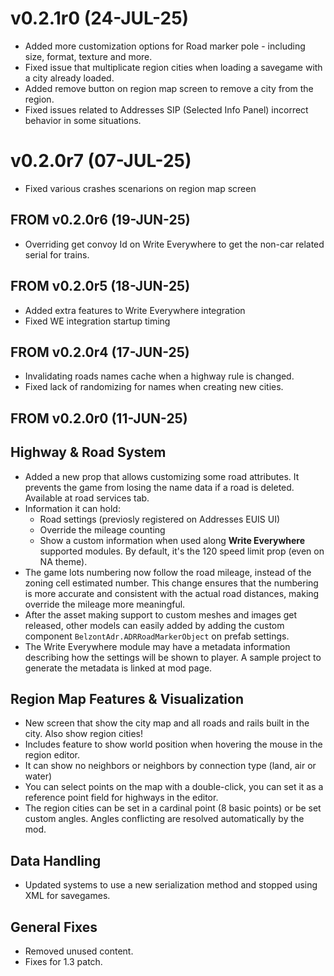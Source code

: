 # v0.2.1r0 (24-JUL-25)

- Added more customization options for Road marker pole - including size, format, texture and more.
- Fixed issue that multiplicate region cities when loading a savegame with a city already loaded.
- Added remove button on region map screen to remove a city from the region.
- Fixed issues related to Addresses SIP (Selected Info Panel) incorrect behavior in some situations.

# v0.2.0r7 (07-JUL-25)

- Fixed various crashes scenarions on region map screen

## FROM v0.2.0r6 (19-JUN-25)

- Overriding get convoy Id on Write Everywhere to get the non-car related serial for trains.

## FROM v0.2.0r5 (18-JUN-25)

- Added extra features to Write Everywhere integration
- Fixed WE integration startup timing


## FROM v0.2.0r4 (17-JUN-25)

- Invalidating roads names cache when a highway rule is changed.
- Fixed lack of randomizing for names when creating new cities.

## FROM v0.2.0r0 (11-JUN-25)

## Highway & Road System
- Added a new prop that allows customizing some road attributes. It prevents the game from losing the name data if a road is deleted. Available at road services tab.
- Information it can hold:
  - Road settings (previosly registered on Addresses EUIS UI)
  - Override the mileage counting
  - Show a custom information when used along **Write Everywhere** supported modules. By default, it's the 120 speed limit prop (even on NA theme).
- The game lots numbering now follow the road mileage, instead of the zoning cell estimated number. This change ensures that the numbering is more accurate and consistent with the actual road distances, making override the mileage more meaningful.
- After the asset making support to custom meshes and images get released, other models can easily added by adding the custom component `BelzontAdr.ADRRoadMarkerObject` on prefab settings.
- The Write Everywhere module may have a metadata information describing how the settings will be shown to player. A sample project to generate the metadata is linked at mod page.

## Region Map Features & Visualization
- New screen that show the city map and all roads and rails built in the city. Also show region cities!
- Includes feature to show world position when hovering the mouse in the region editor.
- It can show no neighbors or neighbors by connection type (land, air or water)
- You can select points on the map with a double-click, you can set it as a reference point field for highways in the editor.
- The region cities can be set in a cardinal point (8 basic points) or be set custom angles. Angles conflicting are resolved automatically by the mod.

## Data Handling
- Updated systems to use a new serialization method and stopped using XML for savegames.

## General Fixes
- Removed unused content.
- Fixes for 1.3 patch.

